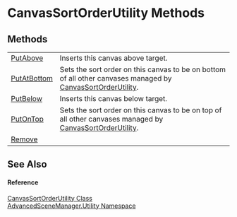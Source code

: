 # CanvasSortOrderUtility Methods




## Methods
<table>
<tr>
<td><a href="M_AdvancedSceneManager_Utility_CanvasSortOrderUtility_PutAbove.md">PutAbove</a></td>
<td>Inserts this canvas above target.</td></tr>
<tr>
<td><a href="M_AdvancedSceneManager_Utility_CanvasSortOrderUtility_PutAtBottom.md">PutAtBottom</a></td>
<td>Sets the sort order on this canvas to be on bottom of all other canvases managed by <a href="T_AdvancedSceneManager_Utility_CanvasSortOrderUtility.md">CanvasSortOrderUtility</a>.</td></tr>
<tr>
<td><a href="M_AdvancedSceneManager_Utility_CanvasSortOrderUtility_PutBelow.md">PutBelow</a></td>
<td>Inserts this canvas below target.</td></tr>
<tr>
<td><a href="M_AdvancedSceneManager_Utility_CanvasSortOrderUtility_PutOnTop.md">PutOnTop</a></td>
<td>Sets the sort order on this canvas to be on top of all other canvases managed by <a href="T_AdvancedSceneManager_Utility_CanvasSortOrderUtility.md">CanvasSortOrderUtility</a>.</td></tr>
<tr>
<td><a href="M_AdvancedSceneManager_Utility_CanvasSortOrderUtility_Remove.md">Remove</a></td>
<td> </td></tr>
</table>

## See Also


#### Reference
<a href="T_AdvancedSceneManager_Utility_CanvasSortOrderUtility.md">CanvasSortOrderUtility Class</a>  
<a href="N_AdvancedSceneManager_Utility.md">AdvancedSceneManager.Utility Namespace</a>  
